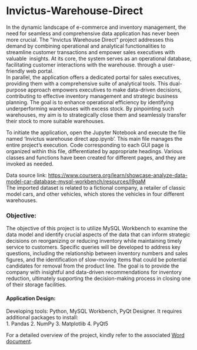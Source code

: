 # Invictus-Warehouse-Direct
In the dynamic landscape of e-commerce and inventory management, the need for seamless and comprehensive data
application has never been more crucial. The "Invictus Warehouse Direct" project addresses this demand by combining
operational and analytical functionalities to streamline customer transactions and empower sales executives with valuable 
insights. At its core, the system serves as an operational database, facilitating customer interactions with the warehouse.
through a user-friendly web portal.<br>
In parallel, the application offers a dedicated portal for sales executives, providing them with a comprehensive suite of
analytical tools. This dual-purpose approach empowers executives to make data-driven decisions, contributing to effective
inventory management and strategic business planning. The goal is to enhance operational efficiency by identifying
underperforming warehouses with excess stock. By pinpointing such warehouses, my aim is to strategically close them and
seamlessly transfer their stock to more suitable warehouses. <br>

To initiate the application, open the Jupyter Notebook and execute the file named ‘Invictus warehouse direct app.ipynb’. 
This main file manages the entire project’s execution. Code corresponding to each GUI page is organized within this file, 
differentiated by appropriate headings. Various classes and functions have been created for different pages, and they are 
invoked as needed. <br>

Data source link: https://www.coursera.org/learn/showcase-analyze-data-model-car-database-mysql-workbench/resources/I9gaM <br>
The imported dataset is related to a fictional company, a retailer of classic model cars, and other vehicles, which stores the 
vehicles in four different warehouses. <br>

<h3>Objective:</h3>
The objective of this project is to utilize MySQL Workbench to examine the data model and identify crucial aspects of the 
data that can inform strategic decisions on reorganizing or reducing inventory while maintaining timely service to customers. 
Specific queries will be developed to address key questions, including the relationship between inventory numbers and sales 
figures, and the identification of slow-moving items that could be potential candidates for removal from the product line. 
The goal is to provide the company with insightful and data-driven recommendations for inventory reduction, ultimately 
supporting the decision-making process in closing one of their storage facilities. <br>

<h4>Application Design:</h4>
Developing tools: Python, MySQL Workbench, PyQt Designer. 
It requires additional packages to install: <br>
1. Pandas 
2. NumPy 
3. Matplotlib
4. PyQt5

For a detailed overview of the project, kindly refer to the associated [Word document](https://github.com/SaikiranBSK10/Invictus-Warehouse-Direct/blob/main/Invictus_project_report.pdf).




